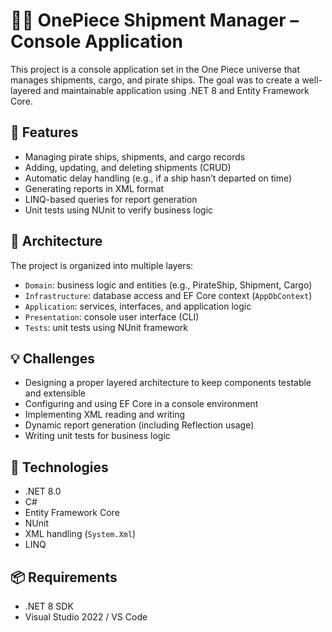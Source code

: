 # 🏴‍☠️ OnePiece Shipment Manager – Console Application

This project is a console application set in the One Piece universe that manages shipments, cargo, and pirate ships. The goal was to create a well-layered and maintainable application using .NET 8 and Entity Framework Core.

## 🎯 Features

- Managing pirate ships, shipments, and cargo records
- Adding, updating, and deleting shipments (CRUD)
- Automatic delay handling (e.g., if a ship hasn’t departed on time)
- Generating reports in XML format
- LINQ-based queries for report generation
- Unit tests using NUnit to verify business logic

## 🧱 Architecture

The project is organized into multiple layers:

- `Domain`: business logic and entities (e.g., PirateShip, Shipment, Cargo)
- `Infrastructure`: database access and EF Core context (`AppDbContext`)
- `Application`: services, interfaces, and application logic
- `Presentation`: console user interface (CLI)
- `Tests`: unit tests using NUnit framework

## 💡 Challenges

- Designing a proper layered architecture to keep components testable and extensible
- Configuring and using EF Core in a console environment
- Implementing XML reading and writing
- Dynamic report generation (including Reflection usage)
- Writing unit tests for business logic

## 🔧 Technologies

- .NET 8.0
- C#
- Entity Framework Core
- NUnit
- XML handling (`System.Xml`)
- LINQ

## 📦 Requirements

- .NET 8 SDK
- Visual Studio 2022 / VS Code
